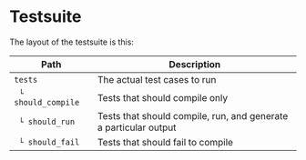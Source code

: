 # Testsuite

The layout of the testsuite is this:

| Path                | Description                       |
| --------------------| ----------------------------------|
| `tests`             | The actual test cases to run      |
| ` └ should_compile` | Tests that should compile only    |
| ` └ should_run`     | Tests that should compile, run, and generate a particular output |
| ` └ should_fail`    | Tests that should fail to compile |

